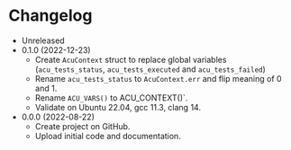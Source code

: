 # Changelog

* Unreleased
* 0.1.0 (2022-12-23)
    * Create `AcuContext` struct to replace global variables
      (`acu_tests_status`, `acu_tests_executed` and `acu_tests_failed`)
    * Rename `acu_tests_status` to `AcuContext.err` and flip meaning of 0 and 1.
    * Rename `ACU_VARS()` to ACU_CONTEXT()`.
    * Validate on Ubuntu 22.04, gcc 11.3, clang 14.
* 0.0.0 (2022-08-22)
    * Create project on GitHub.
    * Upload initial code and documentation.
